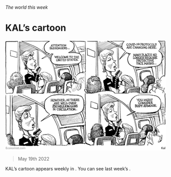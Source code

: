 ###### The world this week

# KAL’s cartoon 

#####  

![image](images/20220521_WWD000.png) 

> May 19th 2022 






KAL’s cartoon appears weekly in . You can see last week’s .

